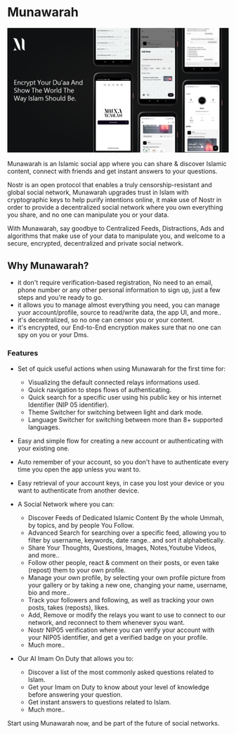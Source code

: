 # Munawarah

![Munawarah Cover Image](assets/images/cover.png)

Munawarah is an Islamic social app where you can share & discover Islamic content, connect with friends and get instant answers to your questions.

Nostr is an open protocol that enables a truly censorship-resistant and global social network, Munawarah upgrades trust in Islam with cryptographic keys to help purify intentions online, it make use of Nostr in order to provide a decentralized social network where you own everything you share, and no one can manipulate you or your data.

With Munawarah, say goodbye to Centralized Feeds, Distractions, Ads and algorithms that make use of your data to manipulate you, and welcome to a secure, encrypted, decentralized and private social network.

## Why Munawarah?

- it don't require verification-based registration, No need to an email, phone number or any other personal information to sign up, just a few steps and you're ready to go.
- it allows you to manage almost everything you need, you can manage yuor account/profile, source to read/write data, the app UI, and more..
- it's decentralized, so no one can censor you or your content.
- it's encrypted, our End-to-End encryption makes sure that no one can spy on you or your Dms.

### Features

- Set of quick useful actions when using Munawarah for the first time for:
  - Visualizing the default connected relays informations used.
  - Quick navigation to steps flows of authenticating.
  - Quick search for a specific user using his public key or his internet Identifier (NIP 05 identifier).
  - Theme Switcher for switching between light and dark mode.
  - Language Switcher for switching between more than 8+ supported languages.

- Easy and simple flow for creating a new account or authenticating with your existing one.

- Auto remember of your account, so you don't have to authenticate every time you open the app unless you want to.

- Easy retrieval of your account keys, in case you lost your device or you want to authenticate from another device.

- A Social Network where you can:
  - Discover Feeds of Dedicated Islamic Content By the whole Ummah, by topics, and by people You Follow.
  - Advanced Search for searching over a specific feed, allowing you to filter by username, keywords, date range.. and sort it alphabetically.
  - Share Your Thoughts, Questions, Images, Notes,Youtube Videos, and more..
  - Follow other people, react & comment on their posts, or even take (repost) them to your own profile.
  - Manage your own profile, by selecting your own profile picture from your gallery or by taking a new one, changing your name, username, bio and more..
  - Track your followers and following, as well as tracking your own posts, takes (reposts), likes.
  - Add, Remove or modify the relays you want to use to connect to our network, and reconnect to them whenever syou want.
  - Nostr NIP05 verification where you can verify your account with your NIP05 identifier, and get a verified badge on your profile.
  - Much more..

- Our AI Imam On Duty that allows you to:
  - Discover a list of the most commonly asked questions related to Islam.
  - Get your Imam on Duty to know about your level of knowledge before answering your question.
  - Get instant answers to questions related to Islam.
  - Much more..

Start using Munawarah now, and be part of the future of social networks.

